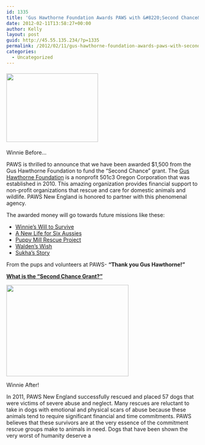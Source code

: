```yaml
---
id: 1335
title: 'Gus Hawthorne Foundation Awards PAWS with &#8220;Second Chance&#8221; Grant'
date: 2012-02-11T13:58:27+00:00
author: Kelly
layout: post
guid: http://45.55.135.234/?p=1335
permalink: /2012/02/11/gus-hawthorne-foundation-awards-paws-with-second-chance-grant/
categories:
  - Uncategorized
---
```

<div id="attachment_1336" style="width: 250px" class="wp-caption alignleft">
  <img class=" wp-image-1336" style="margin-top: 5px; margin-bottom: 5px;" title="IMG00193-20120106-1320" src="https://pawsnewengland.com/wp-content/uploads/2012/02/IMG00193-20120106-1320-400x300.jpg" alt="" width="240" height="180" />
  
  <p class="wp-caption-text">
    Winnie Before...
  </p>
</div>

PAWS is thrilled to announce that we have been awarded $1,500 from the Gus Hawthorne Foundation to fund the &#8220;Second Chance&#8221; grant. The [Gus Hawthorne Foundation](http://www.gushawthornefoundation.org/) is a nonprofit 501c3 Oregon Corporation that was established in 2010. This amazing organization provides financial support to non-profit organizations that rescue and care for domestic animals and wildlife. PAWS New England is honored to partner with this phenomenal agency.

The awarded money will go towards future missions like these:

  * [Winnie&#8217;s Will to Survive](http://pawnewengland.chipin.com/winnie)
  * [A New Life for Six Aussies](https://pawsnewengland.com/a-new-life-for-6-aussies/)
  * [Puppy Mill Rescue Project](www.pawsnewengland.com/puppy-mill-rescue-project-video/)
  * [Walden&#8217;s Wish](http://waldenswish.wordpress.com/)
  * [Sukha&#8217;s Story](http://vimeo.com/13631577)

From the pups and volunteers at PAWS- **&#8220;Thank you Gus Hawthorne!&#8221;**

**<span style="text-decoration: underline;">What is the &#8220;Second Chance Grant?&#8221;</span>**

<div id="attachment_1337" style="width: 330px" class="wp-caption alignleft">
  <img class="size-full wp-image-1337" title="Winnie_after" src="https://pawsnewengland.com/wp-content/uploads/2012/02/Winnie_after.jpg" alt="" width="320" height="240" />
  
  <p class="wp-caption-text">
    Winnie After!
  </p>
</div>

In 2011, PAWS New England successfully rescued and placed 57 dogs that were victims of severe abuse and neglect. Many rescues are reluctant to take in dogs with emotional and physical scars of abuse because these animals tend to require significant financial and time commitments. PAWS believes that these survivors are at the very essence of the commitment rescue groups make to animals in need. Dogs that have been shown the very worst of humanity deserve a